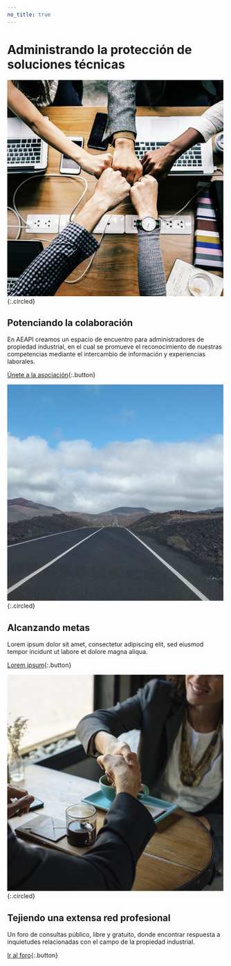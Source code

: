 ```yaml
---
no_title: true
---
```


<style>
    #backgroundImage {
        background-image: url('assets/img/background_3.jpg');
    }

    h3 {
        margin-top: 3em;
    }

    #content {
        padding: 24px 64px 100px;
    }

    #content,
    #content p {
        text-align: center;
    }

    #content img {
        max-width: 40%;
    }

    #content img.circled {
        margin-top: 3em;
    }

    @media screen and (max-width: 570px) {
        #content {
            padding: 24px 10% 100px;
        }
        
        #content img {
            max-width: 80%;
        }
    }
</style>


# Administrando la protección de soluciones técnicas


![Colaboración](assets/img/collaboration.jpg){:.circled}

## Potenciando la colaboración

En AEAPI creamos un espacio de encuentro para administradores de propiedad industrial, en el cual se promueve el reconocimiento de nuestras competencias mediante el intercambio de información y experiencias laborales.

[Únete a la asociación](foro){:.button}


![Metas](assets/img/road.jpg){:.circled}

## Alcanzando metas

Lorem ipsum dolor sit amet, consectetur adipiscing elit, sed eiusmod tempor incidunt ut labore et dolore magna aliqua.

[Lorem ipsum](foro){:.button}


![Red profesional](assets/img/handshake.jpg){:.circled}

## Tejiendo una extensa red profesional

Un foro de consultas público, libre y gratuito, donde encontrar respuesta a inquietudes relacionadas con el campo de la propiedad industrial.

[Ir al foro](foro){:.button}
